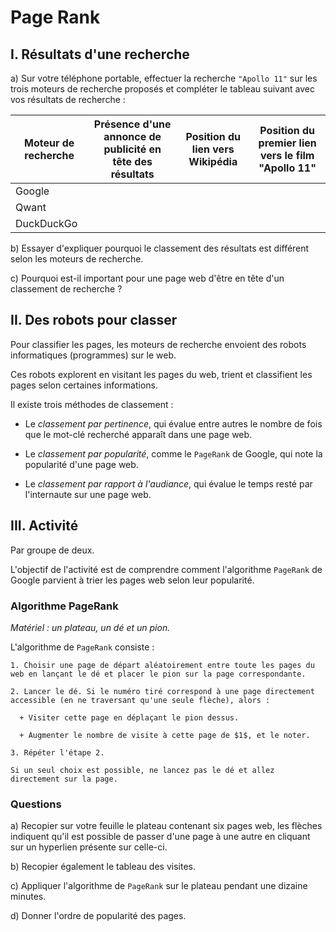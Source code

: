 # Page Rank

## I. Résultats d'une recherche

a) Sur votre téléphone portable, effectuer la recherche `"Apollo 11"` sur les trois moteurs de recherche proposés et compléter le tableau suivant avec vos résultats de recherche :

| Moteur de recherche | Présence d'une annonce de publicité en tête des résultats| Position du lien vers Wikipédia  | Position du premier lien vers le film "Apollo 11" |
| --- | --- | --- | --- |
| Google | | | | 
| Qwant | | | | 
| DuckDuckGo | | | | 

b) Essayer d'expliquer pourquoi le classement des résultats est différent selon les moteurs de recherche.

c) Pourquoi est-il important pour une page web d'être en tête d'un classement de recherche ?

## II. Des robots pour classer

Pour classifier les pages, les moteurs de recherche envoient des robots informatiques (programmes) sur le web.

Ces robots explorent en visitant les pages du web, trient et classifient les pages selon certaines informations.

Il existe trois méthodes de classement :

- Le *classement par pertinence*, qui évalue entre autres le nombre de fois que le mot-clé recherché apparaît dans une page web.

- Le *classement par popularité*, comme le `PageRank` de Google, qui note la popularité d'une page web.

- Le *classement par rapport à l'audiance*, qui évalue le temps resté par l'internaute sur une page web.
 
## III. Activité

Par groupe de deux.

L'objectif de l'activité est de comprendre comment l'algorithme `PageRank` de Google parvient à trier les pages web selon leur popularité.

### Algorithme PageRank

*Matériel : un plateau, un dé et un pion.*

L'algorithme de `PageRank` consiste :

```
1. Choisir une page de départ aléatoirement entre toute les pages du web en lançant le dé et placer le pion sur la page correspondante.

2. Lancer le dé. Si le numéro tiré correspond à une page directement accessible (en ne traversant qu'une seule flèche), alors :

  + Visiter cette page en déplaçant le pion dessus.

  + Augmenter le nombre de visite à cette page de $1$, et le noter.

3. Répéter l'étape 2.

Si un seul choix est possible, ne lancez pas le dé et allez directement sur la page. 
```

### Questions

a) Recopier sur votre feuille le plateau contenant six pages web, les flèches indiquent qu'il est possible de passer d'une page à une autre en cliquant sur un hyperlien présente sur celle-ci.

b) Recopier également le tableau des visites.

c) Appliquer l'algorithme de `PageRank` sur le plateau pendant une dizaine minutes.

d) Donner l'ordre de popularité des pages.

